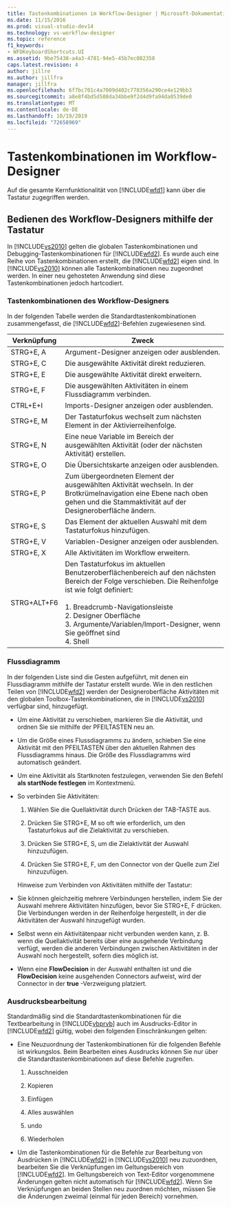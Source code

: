 ```yaml
---
title: Tastenkombinationen im Workflow-Designer | Microsoft-Dokumentation
ms.date: 11/15/2016
ms.prod: visual-studio-dev14
ms.technology: vs-workflow-designer
ms.topic: reference
f1_keywords:
- WFDKeyboardShortcuts.UI
ms.assetid: 9be75438-a4a3-4781-94e5-45b7ec082358
caps.latest.revision: 4
author: jillre
ms.author: jillfra
manager: jillfra
ms.openlocfilehash: 6f7bc701c4a7009d402c778356a290ce4e129bb3
ms.sourcegitcommit: a8e8f4bd5d508da34bbe9f2d4d9fa94da0539de0
ms.translationtype: MT
ms.contentlocale: de-DE
ms.lasthandoff: 10/19/2019
ms.locfileid: "72658969"
---
```

# <a name="keyboard-shortcuts-in-the-workflow-designer"></a>Tastenkombinationen im Workflow-Designer
Auf die gesamte Kernfunktionalität von [!INCLUDE[wfd1](../includes/wfd1-md.md)] kann über die Tastatur zugegriffen werden.

## <a name="navigating-the-workflow-designer-using-the-keyboard"></a>Bedienen des Workflow-Designers mithilfe der Tastatur
 In [!INCLUDE[vs2010](../includes/vs2010-md.md)] gelten die globalen Tastenkombinationen und Debugging-Tastenkombinationen für [!INCLUDE[wfd2](../includes/wfd2-md.md)]. Es wurde auch eine Reihe von Tastenkombinationen erstellt, die [!INCLUDE[wfd2](../includes/wfd2-md.md)] eigen sind. In [!INCLUDE[vs2010](../includes/vs2010-md.md)] können alle Tastenkombinationen neu zugeordnet werden. In einer neu gehosteten Anwendung sind diese Tastenkombinationen jedoch hartcodiert.

### <a name="workflow-designer-keyboard-shortcuts"></a>Tastenkombinationen des Workflow-Designers
 In der folgenden Tabelle werden die Standardtastenkombinationen zusammengefasst, die [!INCLUDE[wfd2](../includes/wfd2-md.md)]-Befehlen zugewiesenen sind.

|Verknüpfung|Zweck|
|--------------|-------------|
|STRG+E, A|Argument-Designer anzeigen oder ausblenden.|
|STRG+E, C|Die ausgewählte Aktivität direkt reduzieren.|
|STRG+E, E|Die ausgewählte Aktivität direkt erweitern.|
|STRG+E, F|Die ausgewählten Aktivitäten in einem Flussdiagramm verbinden.|
|CTRL+E+I|Imports-Designer anzeigen oder ausblenden.|
|STRG+E, M|Der Tastaturfokus wechselt zum nächsten Element in der Aktivierreihenfolge.|
|STRG+E, N|Eine neue Variable im Bereich der ausgewählten Aktivität (oder der nächsten Aktivität) erstellen.|
|STRG+E, O|Die Übersichtskarte anzeigen oder ausblenden.|
|STRG+E, P|Zum übergeordneten Element der ausgewählten Aktivität wechseln. In der Brotkrümelnavigation eine Ebene nach oben gehen und die Stammaktivität auf der Designeroberfläche ändern.|
|STRG+E, S|Das Element der aktuellen Auswahl mit dem Tastaturfokus hinzufügen.|
|STRG+E, V|Variablen-Designer anzeigen oder ausblenden.|
|STRG+E, X|Alle Aktivitäten im Workflow erweitern.|
|STRG+ALT+F6|Den Tastaturfokus im aktuellen Benutzeroberflächenbereich auf den nächsten Bereich der Folge verschieben. Die Reihenfolge ist wie folgt definiert:<br /><br /> 1. Breadcrumb-Navigationsleiste<br />2. Designer Oberfläche<br />3. Argumente/Variablen/Import-Designer, wenn Sie geöffnet sind<br />4. Shell|

### <a name="flowchart"></a>Flussdiagramm
 In der folgenden Liste sind die Gesten aufgeführt, mit denen ein Flussdiagramm mithilfe der Tastatur erstellt wurde. Wie in den restlichen Teilen von [!INCLUDE[wfd2](../includes/wfd2-md.md)] werden der Designeroberfläche Aktivitäten mit den globalen Toolbox-Tastenkombinationen, die in [!INCLUDE[vs2010](../includes/vs2010-md.md)] verfügbar sind, hinzugefügt.

- Um eine Aktivität zu verschieben, markieren Sie die Aktivität, und ordnen Sie sie mithilfe der PFEILTASTEN neu an.

- Um die Größe eines Flussdiagramms zu ändern, schieben Sie eine Aktivität mit den PFEILTASTEN über den aktuellen Rahmen des Flussdiagramms hinaus. Die Größe des Flussdiagramms wird automatisch geändert.

- Um eine Aktivität als Startknoten festzulegen, verwenden Sie den Befehl **als startNode festlegen** im Kontextmenü.

- So verbinden Sie Aktivitäten:

  1. Wählen Sie die Quellaktivität durch Drücken der TAB-TASTE aus.

  2. Drücken Sie STRG+E, M so oft wie erforderlich, um den Tastaturfokus auf die Zielaktivität zu verschieben.

  3. Drücken Sie STRG+E, S, um die Zielaktivität der Auswahl hinzuzufügen.

  4. Drücken Sie STRG+E, F, um den Connector von der Quelle zum Ziel hinzuzufügen.

  Hinweise zum Verbinden von Aktivitäten mithilfe der Tastatur:

- Sie können gleichzeitig mehrere Verbindungen herstellen, indem Sie der Auswahl mehrere Aktivitäten hinzufügen, bevor Sie STRG+E, F drücken. Die Verbindungen werden in der Reihenfolge hergestellt, in der die Aktivitäten der Auswahl hinzugefügt wurden.

- Selbst wenn ein Aktivitätenpaar nicht verbunden werden kann, z. B. wenn die Quellaktivität bereits über eine ausgehende Verbindung verfügt, werden die anderen Verbindungen zwischen Aktivitäten in der Auswahl noch hergestellt, sofern dies möglich ist.

- Wenn eine **FlowDecision** in der Auswahl enthalten ist und die **FlowDecision** keine ausgehenden Connectors aufweist, wird der Connector in der **true** -Verzweigung platziert.

### <a name="expression-editing"></a>Ausdrucksbearbeitung
 Standardmäßig sind die Standardtastenkombinationen für die Textbearbeitung in [!INCLUDE[vbprvb](../includes/vbprvb-md.md)] auch im Ausdrucks-Editor in [!INCLUDE[wfd2](../includes/wfd2-md.md)] gültig, wobei den folgenden Einschränkungen gelten:

- Eine Neuzuordnung der Tastenkombinationen für die folgenden Befehle ist wirkungslos. Beim Bearbeiten eines Ausdrucks können Sie nur über die Standardtastenkombinationen auf diese Befehle zugreifen.

    1. Ausschneiden

    2. Kopieren

    3. Einfügen

    4. Alles auswählen

    5. undo

    6. Wiederholen

- Um die Tastenkombinationen für die Befehle zur Bearbeitung von Ausdrücken in [!INCLUDE[wfd2](../includes/wfd2-md.md)] in [!INCLUDE[vs2010](../includes/vs2010-md.md)] neu zuzuordnen, bearbeiten Sie die Verknüpfungen im Geltungsbereich von [!INCLUDE[wfd2](../includes/wfd2-md.md)]. Im Geltungsbereich von Text-Editor vorgenommene Änderungen gelten nicht automatisch für [!INCLUDE[wfd2](../includes/wfd2-md.md)]. Wenn Sie Verknüpfungen an beiden Stellen neu zuordnen möchten, müssen Sie die Änderungen zweimal (einmal für jeden Bereich) vornehmen.
